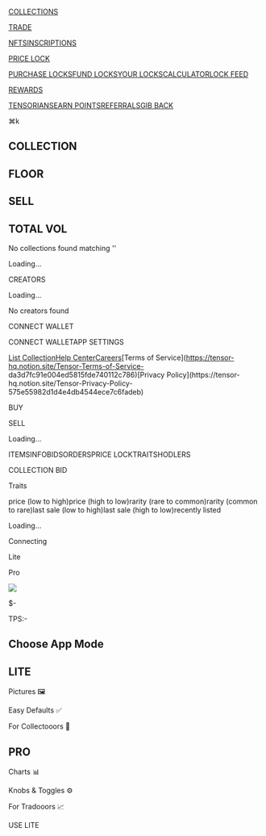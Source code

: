 [](/)[COLLECTIONS](/)

[TRADE](/trade/default)

[NFTS](/trade/default)[INSCRIPTIONS](/inscriptions)

[PRICE LOCK](/lock/purchase)

[PURCHASE LOCKS](/lock/purchase)[FUND LOCKS](/lock/fund)[YOUR
LOCKS](/lock/your)[CALCULATOR](/lock/calculator)[LOCK FEED](/lock/feed)

[REWARDS](/rewards)

[TENSORIANS](/rewards)[EARN POINTS](/rewards)[REFERRALS](/rewards)[GIB
BACK](/rewards)

⌘k

## COLLECTION

## FLOOR

## SELL

## TOTAL VOL

No collections found matching ''

Loading...

CREATORS

Loading...

No creators found

CONNECT WALLET

CONNECT WALLETAPP SETTINGS

[](https://discord.gg/tensor)

[](https://twitter.com/tensor_hq)

[List Collection](https://create.tensor.trade)[Help
Center](https://docs.tensor.trade)[Careers](https://boards.greenhouse.io/tensor)[Terms
of Service](https://tensor-hq.notion.site/Tensor-Terms-of-Service-
da3d7fc91e004ed5815fde740112c786)[Privacy Policy](https://tensor-
hq.notion.site/Tensor-Privacy-Policy-575e55982d1d4e4db4544ece7c6fadeb)

BUY

SELL

Loading...

ITEMSINFOBIDSORDERSPRICE LOCKTRAITSHODLERS

COLLECTION BID

Traits

price (low to high)price (high to low)rarity (rare to common)rarity (common to
rare)last sale (low to high)last sale (high to low)recently listed

Loading...

Connecting

Lite

Pro

![](/tensorians/18.png)

$-

TPS:-

## Choose App Mode

## LITE

Pictures 🖼️

Easy Defaults ✅️

For Collectooors 🍷

## PRO

Charts 📊

Knobs & Toggles ⚙️

For Tradooors 📈

USE LITE

